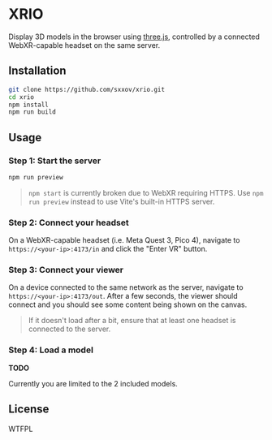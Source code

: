# XRIO

Display 3D models in the browser using [three.js](https://threejs.org/), controlled by a connected WebXR-capable headset on the same server.

## Installation

```bash
git clone https://github.com/sxxov/xrio.git
cd xrio
npm install
npm run build
```

## Usage

### Step 1: Start the server

```bash
npm run preview
```

> `npm start` is currently broken due to WebXR requiring HTTPS. Use `npm run preview` instead to use Vite's built-in HTTPS server.

### Step 2: Connect your headset

On a WebXR-capable headset (i.e. Meta Quest 3, Pico 4), navigate to `https://<your-ip>:4173/in` and click the "Enter VR" button.

### Step 3: Connect your viewer

On a device connected to the same network as the server, navigate to `https://<your-ip>:4173/out`. After a few seconds, the viewer should connect and you should see some content being shown on the canvas.

> If it doesn't load after a bit, ensure that at least one headset is connected to the server.

### Step 4: Load a model

**TODO**

Currently you are limited to the 2 included models.

## License

WTFPL
